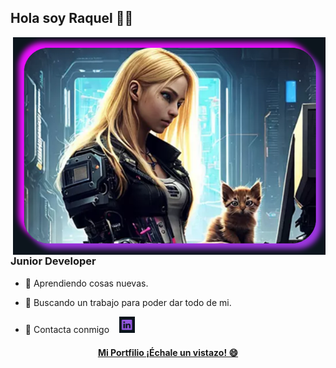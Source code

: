 ## Hola soy Raquel 👋😼
<img src="MiPortfolio/img/otras/fotoContacto2.png" align="right" width="500px;" alt="fotoContacto2" />
<p align="center">
  <h3>Junior Developer</h3>
</p>

 - 🌱 Aprendiendo cosas nuevas.
 
 - 🔭 Buscando un trabajo para poder dar todo de mi.

 - 💬 Contacta conmigo  &nbsp;&nbsp; [<img src="MiPortfolio/img/otras/linkedln.png"  width="25px">](https://www.linkedin.com/in/raquel-casares-de-la-poza-9a363b25b/)
   

 <h4 align="center">
    <a href="(https://raquelcasaresdelapoza-miportfolio.netlify.app)" target="blank"><b><u>Mi Portfilio</u></b> ¡Échale un vistazo! 😄 </h4></a>
 
<!--
 <p align="center">
   <a href="https://raquelcasaresdelapoza-miportfolio.netlify.app" target="blank">
  <h4>👉🏼 <b><u>Mi Portfilio</u></b> ¡Échale un vistazo! 😄</h4></a>
   </p>
**Quake006/Quake006** is a ✨ _special_ ✨ repository because its `README.md` (this file) appears on your GitHub profile.

Here are some ideas to get you started:

- 🔭 I’m currently working on ...
- 🌱 I’m currently learning ...
- 👯 I’m looking to collaborate on ...
- 🤔 I’m looking for help with ...
- 💬 Ask me about ...
- 📫 How to reach me: ...
- 😄 Pronouns: ...
- ⚡ Fun fact: ...

-->
